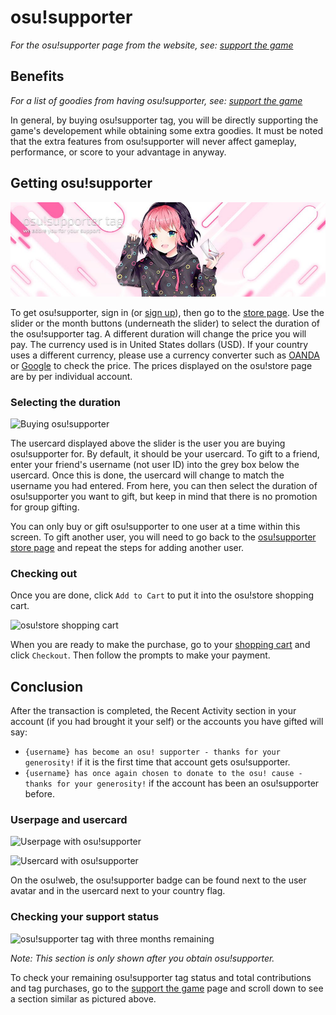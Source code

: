 # osu!supporter

*For the osu!supporter page from the website, see: [support the game](/home/support)*

## Benefits

*For a list of goodies from having osu!supporter, see: [support the game](/home/support)*

In general, by buying osu!supporter tag, you will be directly supporting the game's developement while obtaining some extra goodies. It must be noted that the extra features from osu!supporter will never affect gameplay, performance, or score to your advantage in anyway.

## Getting osu!supporter

![osu!store product banner](img/store-product.jpg "osu!supporter product banner from the osu!store")

To get osu!supporter, sign in (or [sign up](/wiki/sign_up)), then go to the [store page](/store/products/supporter-tag). Use the slider or the month buttons (underneath the slider) to select the duration of the osu!supporter tag. A different duration will change the price you will pay. The currency used is in United States dollars (USD). If your country uses a different currency, please use a currency converter such as [OANDA](https://www.oanda.com/currency/converter/) or [Google](https://www.google.com/search?q=usd+exchange+rate) to check the price. The prices displayed on the osu!store page are by per individual account.

### Selecting the duration

![Buying osu!supporter](img/selecting-duration.jpg "Selecting the user and duration for osu!supporter")

The usercard displayed above the slider is the user you are buying osu!supporter for. By default, it should be your usercard. To gift to a friend, enter your friend's username (not user ID) into the grey box below the usercard. Once this is done, the usercard will change to match the username you had entered. From here, you can then select the duration of osu!supporter you want to gift, but keep in mind that there is no promotion for group gifting.

You can only buy or gift osu!supporter to one user at a time within this screen. To gift another user, you will need to go back to the [osu!supporter store page](/store/products/supporter-tag) and repeat the steps for adding another user.

### Checking out

Once you are done, click `Add to Cart` to put it into the osu!store shopping cart.

![osu!store shopping cart](img/shopping-cart.jpg "osu!store shopping cart with osu!supporter for flyte")

When you are ready to make the purchase, go to your [shopping cart](/store/cart) and click `Checkout`. Then follow the prompts to make your payment.

## Conclusion

After the transaction is completed, the Recent Activity section in your account (if you had brought it your self) or the accounts you have gifted will say:

- `{username} has become an osu! supporter - thanks for your generosity!` if it is the first time that account gets osu!supporter.
- `{username} has once again chosen to donate to the osu! cause - thanks for your generosity!` if the account has been an osu!supporter before.

### Userpage and usercard

![Userpage with osu!supporter](img/userpage.jpg "Userpage with osu!supporter")

![Usercard with osu!supporter](img/usercard.png "Usercard with osu!supporter")

On the osu!web, the osu!supporter badge can be found next to the user avatar and in the usercard next to your country flag.

### Checking your support status

![osu!supporter tag with three months remaining](img/status.jpg "Three months left of osu!supporter tag")

*Note: This section is only shown after you obtain osu!supporter.*

To check your remaining osu!supporter tag status and total contributions and tag purchases, go to the [support the game](/home/support) page and scroll down to see a section similar as pictured above. 
